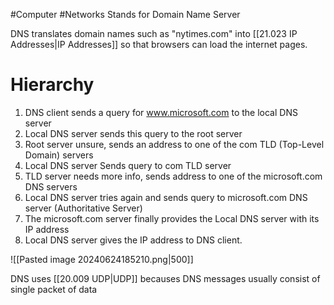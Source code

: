 #Computer #Networks 
Stands for Domain Name Server

DNS translates domain names such as "nytimes.com" into [[21.023 IP Addresses|IP Addresses]] so that browsers can load the internet pages.

# Hierarchy
1. DNS client sends a query for www.microsoft.com to the local DNS server
2. Local DNS server sends this query to the root server
3. Root server unsure, sends an address to one of the com TLD (Top-Level Domain) servers
4. Local DNS server Sends query to com TLD server
5. TLD server needs more info, sends address to one of the microsoft.com DNS servers
6. Local DNS server tries again and sends query to microsoft.com DNS server (Authoritative Server)
7. The microsoft.com server finally provides the Local DNS server with its IP address
8. Local DNS server gives the IP address to DNS client.

![[Pasted image 20240624185210.png|500]]

DNS uses [[20.009 UDP|UDP]] becauses DNS messages usually consist of single packet of data